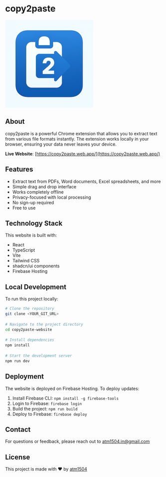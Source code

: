 # copy2paste

![copy2paste logo](/public/lovable-uploads/logo.png)

## About

copy2paste is a powerful Chrome extension that allows you to extract text from various file formats instantly. The extension works locally in your browser, ensuring your data never leaves your device.

**Live Website**: [https://copy2paste.web.app/](https://copy2paste.web.app/)

## Features

- Extract text from PDFs, Word documents, Excel spreadsheets, and more
- Simple drag and drop interface
- Works completely offline
- Privacy-focused with local processing
- No sign-up required
- Free to use

## Technology Stack

This website is built with:

- React
- TypeScript
- Vite
- Tailwind CSS
- shadcn/ui components
- Firebase Hosting

## Local Development

To run this project locally:

```sh
# Clone the repository
git clone <YOUR_GIT_URL>

# Navigate to the project directory
cd copy2paste-website

# Install dependencies
npm install

# Start the development server
npm run dev
```

## Deployment

The website is deployed on Firebase Hosting. To deploy updates:

1. Install Firebase CLI: `npm install -g firebase-tools`
2. Login to Firebase: `firebase login`
3. Build the project: `npm run build`
4. Deploy to Firebase: `firebase deploy`

## Contact

For questions or feedback, please reach out to [atm1504.in@gmail.com](mailto:atm1504.in@gmail.com)

## License

This project is made with ❤️ by [atm1504](https://atm1504.in)
